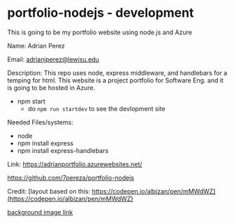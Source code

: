 # portfolio-nodejs - development 
This is going to be my portfolio website using node.js and Azure

Name: Adrian Perez

Email: adrianjperez@lewisu.edu

Description: This repo uses node, express middleware, and handlebars for a temping for html. 
This website is a project portfolio for Software Eng. and it is going to be hosted in Azure. 


- npm start
  - do `npm run startdev` to see the devlopment site
 
Needed Files/systems:
- node
- npm install express
- npm install express-handlebars


Link: https://adrianportfolio.azurewebsites.net/

https://github.com/7pereza/portfolio-nodejs





Credit:
[layout based on this: https://codepen.io/albizan/pen/mMWdWZ](https://codepen.io/albizan/pen/mMWdWZ)

[background image link](https://www.deviantart.com/thiojoejoe/art/Deconstruction-of-Shooting-Stars-889592888)